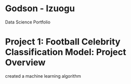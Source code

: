 # Godson - Izuogu
Data Science Portfolio

# Project 1: Football Celebrity Classification Model: Project Overview
created a machine learning algorithm

